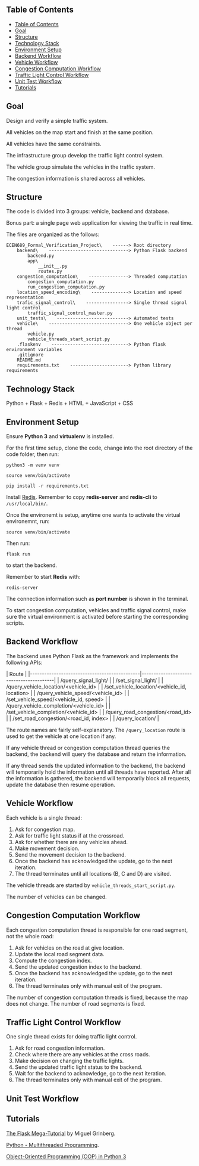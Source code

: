 ## Table of Contents

- [Table of Contents](#table-of-contents)
- [Goal](#goal)
- [Structure](#structure)
- [Technology Stack](#technology-stack)
- [Environment Setup](#environment-setup)
- [Backend Workflow](#backend-workflow)
- [Vehicle Workflow](#vehicle-workflow)
- [Congestion Computation Workflow](#congestion-computation-workflow)
- [Traffic Light Control Workflow](#traffic-light-control-workflow)
- [Unit Test Workflow](#unit-test-workflow)
- [Tutorials](#tutorials)


## Goal

Design and verify a simple traffic system.

All vehicles on the map start and finish at the same position.

All vehicles have the same constraints.

The infrastructure group develop the traffic light control system.

The vehicle group simulate the vehicles in the traffic system.

The congestion information is shared across all vehicles.


## Structure

The code is divided into 3 groups: vehicle, backend and database.

Bonus part: a single page web application for viewing the traffic in real time.

The files are organized as the follows:

```
ECEN689_Formal_Verification_Project\    ------> Root directory
    backend\    ------------------------------> Python Flask backend
        backend.py
        app\
            __init__.py
            routes.py
    congestion_computation\    ---------------> Threaded computation
        congestion_computation.py
        run_congestion_computation.py
    location_speed_encoding\    --------------> Location and speed representation
    trafic_signal_control\    ----------------> Single thread signal light control
        traffic_signal_control_master.py
    unit_tests\    ---------------------------> Automated tests
    vehicle\    ------------------------------> One vehicle object per thread
        vehicle.py
        vehicle_threads_start_script.py
    .flaskenv    -----------------------------> Python flask environment variables
    .gitignore 
    README.md
    requirements.txt    ----------------------> Python library requirements
```


## Technology Stack

Python + Flask + Redis + HTML + JavaScript + CSS


## Environment Setup

Ensure **Python 3** and **virtualenv** is installed.

For the first time setup, clone the code, change into the root directory of the code folder, then run:

``python3 -m venv venv``

``source venv/bin/activate``

``pip install -r requirements.txt``

Install [Redis](https://redis.io/topics/quickstart). Remember to copy **redis-server** and **redis-cli** to ``/usr/local/bin/``.

Once the environemt is setup, anytime one wants to activate the virtual environemnt, run:

``source venv/bin/activate``

Then run:

``flask run``

to start the backend.

Remember to start **Redis** with:

``redis-server``

The connection information such as **port number** is shown in the terminal.

To start congestion computation, vehicles and traffic signal control, make sure the virtual environment is activated before starting the corresponding scripts.


## Backend Workflow

The backend uses Python Flask as the framework and implements the following APIs:

| Route                                        |
|----------------------------------------------|-----------------------------------------|
| /query_signal_light/<intersection>           |
| /set_signal_light/<intersection>             |
| /query_vehicle_location/<vehicle_id>         | 
| /set_vehicle_location/<vehicle_id, location> | 
| /query_vehicle_speed/<vehicle_id>            | 
| /set_vehicle_speed/<vehicle_id, speed>       | 
| /query_vehicle_completion/<vehicle_id>       | 
| /set_vehicle_completion/<vehicle_id>         | 
| /query_road_congestion/<road_id>             | 
| /set_road_congestion/<road_id, index>        |
| /query_location/<location>                   |

The route names are fairly self-explanatory. The ``/query_location`` route is used to get the vehicle at one location if any.

If any vehicle thread or congestion computation thread queries the backend, the backend will query the database and return the information.

If any thread sends the updated information to the backend, the backend will temporarily hold the information until all threads have reported. After all the information is gathered, the backend will temporarily block all requests, update the database then resume operation.


## Vehicle Workflow

Each vehicle is a single thread:

1. Ask for congestion map.
2. Ask for traffic light status if at the crossroad.
3. Ask for whether there are any vehicles ahead.
4. Make movement decision.
5. Send the movement decision to the backend.
6. Once the backend has acknowledged the update, go to the next iteration.
7. The thread terminates until all locations (B, C and D) are visited.

The vehicle threads are started by ``vehicle_threads_start_script.py``.

The number of vehicles can be changed.


## Congestion Computation Workflow

Each congestion computation thread is responsible for one road segment, not the whole road:

1. Ask for vehicles on the road at give location.
2. Update the local road segment data.
3. Compute the congestion index.
4. Send the updated congestion index to the backend.
5. Once the backend has acknowledged the update, go to the next iteration.
6. The thread terminates only with manual exit of the program.

The number of congestion computation threads is fixed, because the map does not change. The number of road segments is fixed.


## Traffic Light Control Workflow

One single thread exists for doing traffic light control.

1. Ask for road congestion information.
2. Check where there are any vehicles at the cross roads.
3. Make decision on changing the traffic lights.
4. Send the updated traffic light status to the backend.
5. Wait for the backend to acknowledge, go to the next iteration.
6. The thread terminates only with manual exit of the program.


## Unit Test Workflow


## Tutorials

[The Flask Mega-Tutorial](https://blog.miguelgrinberg.com/post/the-flask-mega-tutorial-part-i-hello-world) by Miguel Grinberg.

[Python - Multithreaded Programming](https://www.tutorialspoint.com/python/python_multithreading.htm).

[Object-Oriented Programming (OOP) in Python 3](https://realpython.com/python3-object-oriented-programming/)